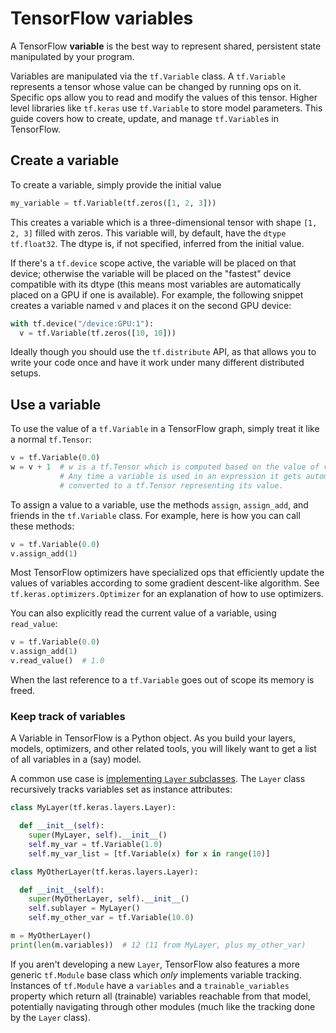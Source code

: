 # TensorFlow variables

A TensorFlow **variable** is the best way to represent shared, persistent state
manipulated by your program.

Variables are manipulated via the `tf.Variable` class. A `tf.Variable`
represents a tensor whose value can be changed by running ops on it.  Specific
ops allow you to read and modify the values of this tensor. Higher level
libraries like `tf.keras` use `tf.Variable` to store model parameters. This
guide covers how to create, update, and manage `tf.Variable`s in TensorFlow.

## Create a variable

To create a variable, simply provide the initial value

``` python
my_variable = tf.Variable(tf.zeros([1, 2, 3]))
```

This creates a variable which is a three-dimensional tensor with shape `[1, 2,
3]` filled with zeros. This variable will, by default, have the `dtype`
`tf.float32`. The dtype is, if not specified, inferred from the initial
value.

If there's a `tf.device` scope active, the variable will be placed on that
device; otherwise the variable will be placed on the "fastest" device compatible
with its dtype (this means most variables are automatically placed on a GPU if
one is available). For example, the following snippet creates a variable named
`v` and places it on the second GPU device:

``` python
with tf.device("/device:GPU:1"):
  v = tf.Variable(tf.zeros([10, 10]))
```

Ideally though you should use the `tf.distribute` API, as that allows you to
write your code once and have it work under many different distributed setups.

## Use a variable

To use the value of a `tf.Variable` in a TensorFlow graph, simply treat it like
a normal `tf.Tensor`:

``` python
v = tf.Variable(0.0)
w = v + 1  # w is a tf.Tensor which is computed based on the value of v.
           # Any time a variable is used in an expression it gets automatically
           # converted to a tf.Tensor representing its value.
```

To assign a value to a variable, use the methods `assign`, `assign_add`, and
friends in the `tf.Variable` class. For example, here is how you can call these
methods:

``` python
v = tf.Variable(0.0)
v.assign_add(1)
```

Most TensorFlow optimizers have specialized ops that efficiently update the
values of variables according to some gradient descent-like algorithm. See
`tf.keras.optimizers.Optimizer` for an explanation of how to use optimizers.

You can also explicitly read the current value of a variable, using
`read_value`:

```python
v = tf.Variable(0.0)
v.assign_add(1)
v.read_value()  # 1.0
```

When the last reference to a `tf.Variable` goes out of scope its memory is
freed.

### Keep track of variables

A Variable in TensorFlow is a Python object. As you build your layers, models,
optimizers, and other related tools, you will likely want to get a list of all
variables in a (say) model.

A common use case is [implementing `Layer` subclasses](
https://www.tensorflow.org/guide/keras/custom_layers_and_models#the_layer_class).
The `Layer` class recursively tracks variables set as instance attributes:

```python
class MyLayer(tf.keras.layers.Layer):

  def __init__(self):
    super(MyLayer, self).__init__()
    self.my_var = tf.Variable(1.0)
    self.my_var_list = [tf.Variable(x) for x in range(10)]

class MyOtherLayer(tf.keras.layers.Layer):

  def __init__(self):
    super(MyOtherLayer, self).__init__()
    self.sublayer = MyLayer()
    self.my_other_var = tf.Variable(10.0)

m = MyOtherLayer()
print(len(m.variables))  # 12 (11 from MyLayer, plus my_other_var)
```

If you aren't developing a new `Layer`, TensorFlow also features a more
generic `tf.Module` base class which _only_ implements variable tracking.
Instances of `tf.Module` have a `variables` and a `trainable_variables`
property which return all (trainable) variables reachable from that model,
potentially navigating through other modules (much like the tracking done by
the `Layer` class).

